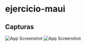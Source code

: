 # ejercicio-maui
## Capturas
![App Screenshot]([form](https://github.com/Valeria-Lee/ejercicio-maui/blob/main/form.png))
![App Screenshot]([form](https://github.com/Valeria-Lee/ejercicio-maui/blob/main/personas.png))
